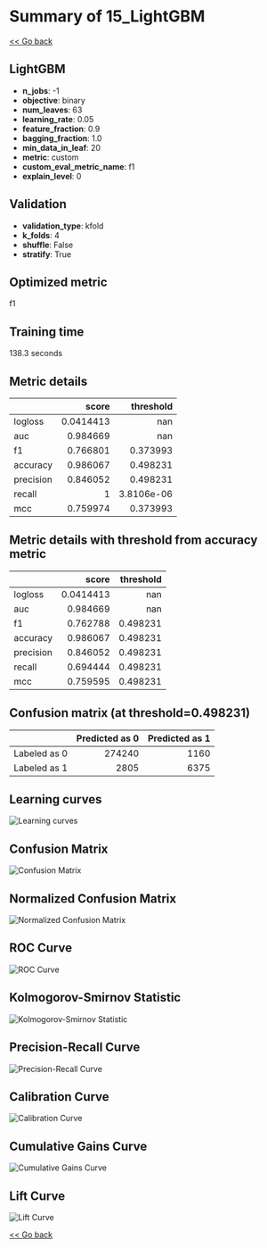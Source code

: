 # Summary of 15_LightGBM

[<< Go back](../README.md)


## LightGBM
- **n_jobs**: -1
- **objective**: binary
- **num_leaves**: 63
- **learning_rate**: 0.05
- **feature_fraction**: 0.9
- **bagging_fraction**: 1.0
- **min_data_in_leaf**: 20
- **metric**: custom
- **custom_eval_metric_name**: f1
- **explain_level**: 0

## Validation
 - **validation_type**: kfold
 - **k_folds**: 4
 - **shuffle**: False
 - **stratify**: True

## Optimized metric
f1

## Training time

138.3 seconds

## Metric details
|           |     score |    threshold |
|:----------|----------:|-------------:|
| logloss   | 0.0414413 | nan          |
| auc       | 0.984669  | nan          |
| f1        | 0.766801  |   0.373993   |
| accuracy  | 0.986067  |   0.498231   |
| precision | 0.846052  |   0.498231   |
| recall    | 1         |   3.8106e-06 |
| mcc       | 0.759974  |   0.373993   |


## Metric details with threshold from accuracy metric
|           |     score |   threshold |
|:----------|----------:|------------:|
| logloss   | 0.0414413 |  nan        |
| auc       | 0.984669  |  nan        |
| f1        | 0.762788  |    0.498231 |
| accuracy  | 0.986067  |    0.498231 |
| precision | 0.846052  |    0.498231 |
| recall    | 0.694444  |    0.498231 |
| mcc       | 0.759595  |    0.498231 |


## Confusion matrix (at threshold=0.498231)
|              |   Predicted as 0 |   Predicted as 1 |
|:-------------|-----------------:|-----------------:|
| Labeled as 0 |           274240 |             1160 |
| Labeled as 1 |             2805 |             6375 |

## Learning curves
![Learning curves](learning_curves.png)
## Confusion Matrix

![Confusion Matrix](confusion_matrix.png)


## Normalized Confusion Matrix

![Normalized Confusion Matrix](confusion_matrix_normalized.png)


## ROC Curve

![ROC Curve](roc_curve.png)


## Kolmogorov-Smirnov Statistic

![Kolmogorov-Smirnov Statistic](ks_statistic.png)


## Precision-Recall Curve

![Precision-Recall Curve](precision_recall_curve.png)


## Calibration Curve

![Calibration Curve](calibration_curve_curve.png)


## Cumulative Gains Curve

![Cumulative Gains Curve](cumulative_gains_curve.png)


## Lift Curve

![Lift Curve](lift_curve.png)



[<< Go back](../README.md)

